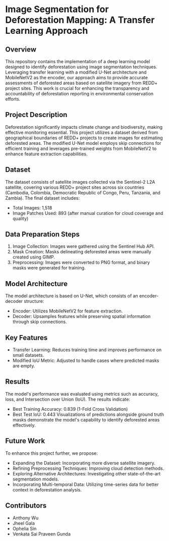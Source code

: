 # Image Segmentation for Deforestation Mapping: A Transfer Learning Approach

## Overview
This repository contains the implementation of a deep learning model designed to identify deforestation using image segmentation techniques. Leveraging transfer learning with a modified U-Net architecture and MobileNetV2 as the encoder, our approach aims to provide accurate assessments of deforested areas based on satellite imagery from REDD+ project sites. This work is crucial for enhancing the transparency and accountability of deforestation reporting in environmental conservation efforts.

## Project Description
Deforestation significantly impacts climate change and biodiversity, making effective monitoring essential. This project utilizes a dataset derived from geographical boundaries of REDD+ projects to create images for estimating deforested areas. The modified U-Net model employs skip connections for efficient training and leverages pre-trained weights from MobileNetV2 to enhance feature extraction capabilities.

## Dataset
The dataset consists of satellite images collected via the Sentinel-2 L2A satellite, covering various REDD+ project sites across six countries (Cambodia, Colombia, Democratic Republic of Congo, Peru, Tanzania, and Zambia). The final dataset includes:
- Total Images: 1,518
- Image Patches Used: 893 (after manual curation for cloud coverage and quality)

## Data Preparation Steps
1. Image Collection: Images were gathered using the Sentinel Hub API.
2. Mask Creation: Masks delineating deforested areas were manually created using GIMP.
3. Preprocessing: Images were converted to PNG format, and binary masks were generated for training.

## Model Architecture
The model architecture is based on U-Net, which consists of an encoder-decoder structure:
- Encoder: Utilizes MobileNetV2 for feature extraction.
- Decoder: Upsamples features while preserving spatial information through skip connections.
  
## Key Features
- Transfer Learning: Reduces training time and improves performance on small datasets.
- Modified IoU Metric: Adjusted to handle cases where predicted masks are empty.

## Results
The model's performance was evaluated using metrics such as accuracy, loss, and Intersection over Union (IoU). The results indicate:
- Best Training Accuracy: 0.839 (1-Fold Cross Validation)
- Best Test IoU: 0.443
Visualizations of predictions alongside ground truth masks demonstrate the model's capability to identify deforested areas effectively.

## Future Work
To enhance this project further, we propose:
- Expanding the Dataset: Incorporating more diverse satellite imagery.
- Refining Preprocessing Techniques: Improving cloud detection methods.
- Exploring Alternative Architectures: Investigating other state-of-the-art segmentation models.
- Incorporating Multi-temporal Data: Utilizing time-series data for better context in deforestation analysis.

## Contributors
- Anthony Wu
- Jheel Gala
- Ophelia Sin	
- Venkata Sai Praveen Gunda


